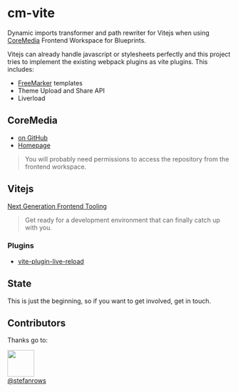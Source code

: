 # cm-vite

Dynamic imports transformer and path rewriter for Vitejs when using [CoreMedia](https://www.coremedia.com/) Frontend Workspace for Blueprints.

Vitejs can already handle javascript or stylesheets perfectly and this project tries to implement the existing webpack plugins as vite plugins. 
This includes:

- [FreeMarker](https://freemarker.apache.org/docs/) templates
- Theme Upload and Share API
- Liverload 

## CoreMedia

- [on GitHub](https://github.com/CoreMedia)
- [Homepage](https://www.coremedia.com/)

> You will probably need permissions to access the repository from the frontend workspace.

## Vitejs

[Next Generation Frontend Tooling](https://vitejs.dev/)

> Get ready for a development environment that can finally catch up with you.

### Plugins

- [vite-plugin-live-reload](https://github.com/Adam16/vite-plugin-live-reload)

## State

This is just the beginning, so if you want to get involved, get in touch.

## Contributors

Thanks go to:

<!-- ALL-CONTRIBUTORS-LIST:START -->
<!-- prettier-ignore-start -->
<!-- markdownlint-disable -->

[<img src="https://github.com/stefanrows.png" width="60px;"/><br /><sub><a href="https://github.com/stefanrows">@stefanrows</a></sub>](https://github.com/stefanrows)

<!-- markdownlint-restore -->
<!-- prettier-ignore-end -->

<!-- ALL-CONTRIBUTORS-LIST:END -->
